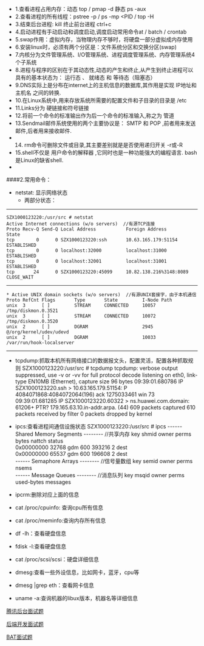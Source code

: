 * 1.查看进程占用内存：动态 top / pmap -d <PID>   静态 ps -aux
* 2.查看进程的所有线程：pstree -p <PID> / ps -mp <PID / top -H 
* 3.结束后台进程: kill <PID>  终止前台进程 ctrl+c
* 4.启动进程有手动启动和调度启动,调度启动常用命令at / batch / crontab
* 5.swap作用：虚拟内存，当物理内存不够时，将硬盘一部分虚拟成内存使用
* 6.安装linux时，必须有两个分区是：文件系统分区和交换分区(swap)
* 7.内核分为文件管理系统、I/O管理系统、进程调度管理系统、内存管理系统4个子系统
* 8.进程与程序的区别在于其动态性,动态的产生和终止,从产生到终止进程可以具有的基本状态为： 运行态 、 就绪态 和 等待态（阻塞态）
* 9.DNS实际上是分布在internet上的主机信息的数据库,其作用是实现 IP地址和主机名 之间的转换.
* 10.在Linux系统中,用来存放系统所需要的配置文件和子目录的目录是 /etc 
* 11.Links分为 硬链接和符号链接 
* 12.将前一个命令的标准输出作为后一个命令的标准输入,称之为 管道 
* 13.Sendmail邮件系统使用的两个主要协议是： SMTP 和 POP ,前者用来发送邮件,后者用来接收邮件.
* 14. rm命令可删除文件或目录,其主要差别就是是否使用递归开关 -r或-R 
* 15.shell不仅是 用户命令的解释器 ,它同时也是一种功能强大的编程语言. bash是Linux的缺省shell.
* 

####2.常用命令：
* netstat: 显示网络状态
  * 两部分状态：
 
 * * *

    SZX1000123220:/usr/src # netstat
    Active Internet connections (w/o servers)  //有源TCP连接
    Proto Recv-Q Send-Q Local Address           Foreign Address         State      
    tcp        0      0 SZX1000123220:ssh       10.63.165.179:51154     ESTABLISHED 
    tcp        0      0 localhost:32000         localhost:31000         ESTABLISHED 
    tcp        0      0 localhost:32001         localhost:31001         ESTABLISHED 
    tcp       24      0 SZX1000123220:45099     10.82.138.216%3148:8089 CLOSE_WAIT  

* * *

    * Active UNIX domain sockets (w/o servers)  //有源UNIX套接字，由于本机通信
    Proto RefCnt Flags       Type       State         I-Node Path
    unix  3      [ ]         STREAM     CONNECTED     10057  /tmp/diskmon.0.3521
    unix  3      [ ]         STREAM     CONNECTED     10072  /tmp/diskmon.0.3520
    unix  2      [ ]         DGRAM                    2945   @/org/kernel/udev/udevd
    unix  2      [ ]         DGRAM                    10033  /var/run/hook-localserver
    
* * *

* tcpdump:抓取本机所有网络接口的数据报文头，配置灵活，配置各种抓取规则
    SZX1000123220:/usr/src # tcpdump
    tcpdump: verbose output suppressed, use -v or -vv for full protocol decode
    listening on eth0, link-type EN10MB (Ethernet), capture size 96 bytes
    09:39:01.680786 IP SZX1000123220.ssh > 10.63.165.179.51154: P 4084071868:4084072064(196) ack 1275033461 win 73
    09:39:01.681285 IP SZX1000123220.60322 > ns.huawei.com.domain: 61206+ PTR? 179.165.63.10.in-addr.arpa. (44)
    609 packets captured
    610 packets received by filter
    0 packets dropped by kernel



* ipcs:查看进程间通信设施状态
    SZX1000123220:/usr/src # ipcs
    ------ Shared Memory Segments --------  //共享内存
    key        shmid      owner      perms      bytes      nattch     status      
    0x00000000 32768      gdm        600        393216     2          dest         
    0x00000000 65537      gdm        600        196608     2          dest         
    ------ Semaphore Arrays --------  //信号量数组
    key        semid      owner      perms      nsems     
    ------ Message Queues --------   //消息队列
    key        msqid      owner      perms      used-bytes   messages   

* ipcrm:删除对应上面的信息
* cat /proc/cpuinfo: 查询cpu所有信息
* cat /proc/meminfo:查询内存所有信息
* df -lh：查看硬盘信息
* fdisk -l:查看硬盘信息
* cat /proc/scsi/scsi：硬盘详细信息
* dmesg:查看一些外设信息，比如网卡，蓝牙，cpu等
* dmesg |grep eth：查看网卡信息
* uname -a:查询机器的libux版本，机器名等详细信息

[腾讯后台面试题](http://blog.csdn.net/ibmfahsion/article/details/11992403?utm_source=tuicool&utm_medium=referral)

[后端开发面试题](https://github.com/monklof/Back-End-Developer-Interview-Questions)

[BAT面试题](https://github.com/kaiye/kaiye.github.com/issues/3)
